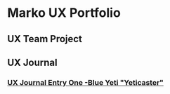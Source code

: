 # Marko UX Portfolio


## UX Team Project


## UX Journal

### [UX Journal Entry One -Blue Yeti "Yeticaster"](https://github.com/mramos42/UXPortfolio/blob/master/JournalEntryOne.md)
